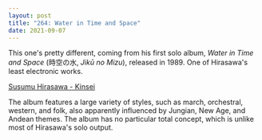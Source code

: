 ```yaml
---
layout: post
title: "264: Water in Time and Space"
date: 2021-09-07
---
```


This one's pretty different, coming from his first solo album, *Water in Time and Space* (時空の水, *Jikū no Mizu*), released in 1989. One of Hirasawa's least electronic works.

[Susumu Hirasawa - Kinsei](https://youtu.be/k7rIggx9TGY)

The album features a large variety of styles, such as march, orchestral, western, and folk, also apparently influenced by Jungian, New Age, and Andean themes. The album has no particular total concept, which is unlike most of Hirasawa's solo output.
